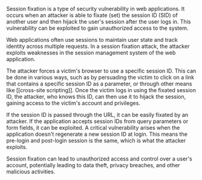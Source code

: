 Session fixation is a type of security vulnerability in web applications. It occurs when an attacker is able to fixate (set) the session ID (SID) of another user and then hijack the user's session after the user logs in. This vulnerability can be exploited to gain unauthorized access to the system.

Web applications often use sessions to maintain user state and track identity across multiple requests. In a session fixation attack, the attacker exploits weaknesses in the session management system of the web application.

The attacker forces a victim's browser to use a specific session ID. This can be done in various ways, such as by persuading the victim to click on a link that contains a specific session ID as a parameter, or through other means like [[cross-site scripting]]. Once the victim logs in using the fixated session ID, the attacker, who knows this ID, can then use it to hijack the session, gaining access to the victim's account and privileges.

If the session ID is passed through the URL, it can be easily fixated by an attacker. If the application accepts session IDs from query parameters or form fields, it can be exploited. A critical vulnerability arises when the application doesn't regenerate a new session ID at login. This means the pre-login and post-login session is the same, which is what the attacker exploits.

Session fixation can lead to unauthorized access and control over a user's account, potentially leading to data theft, privacy breaches, and other malicious activities.